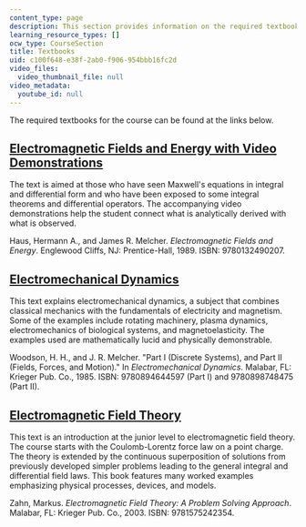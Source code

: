 ```yaml
---
content_type: page
description: This section provides information on the required textbooks for the course.
learning_resource_types: []
ocw_type: CourseSection
title: Textbooks
uid: c100f648-e38f-2ab0-f906-954bbb16fc2d
video_files:
  video_thumbnail_file: null
video_metadata:
  youtube_id: null
---
```


The required textbooks for the course can be found at the links below.

[Electromagnetic Fields and Energy with Video Demonstrations](/courses/res-6-001-electromagnetic-fields-and-energy-spring-2008)
-------------------------------------------------------------------------------------------------------------------------------------------

The text is aimed at those who have seen Maxwell's equations in integral and differential form and who have been exposed to some integral theorems and differential operators. The accompanying video demonstrations help the student connect what is analytically derived with what is observed.

Haus, Hermann A., and James R. Melcher. _Electromagnetic Fields and Energy_. Englewood Cliffs, NJ: Prentice-Hall, 1989. ISBN: 9780132490207.

[Electromechanical Dynamics](/courses/res-6-003-electromechanical-dynamics-spring-2009)
---------------------------------------------------------------------------------------------------

This text explains electromechanical dynamics, a subject that combines classical mechanics with the fundamentals of electricity and magnetism. Some of the examples include rotating machinery, plasma dynamics, electromechanics of biological systems, and magnetoelasticity. The examples used are mathematically lucid and physically demonstrable.

Woodson, H. H., and J. R. Melcher. "Part I (Discrete Systems), and Part II (Fields, Forces, and Motion)." In _Electromechanical Dynamics_. Malabar, FL: Krieger Pub. Co., 1985. ISBN: 9780894644597 (Part I) and 9780898748475 (Part II).

[Electromagnetic Field Theory](/courses/res-6-002-electromagnetic-field-theory-a-problem-solving-approach-spring-2008)
----------------------------------------------------------------------------------------------------------------------------------

This text is an introduction at the junior level to electromagnetic field theory. The course starts with the Coulomb-Lorentz force law on a point charge. The theory is extended by the continuous superposition of solutions from previously developed simpler problems leading to the general integral and differential field laws. This book features many worked examples emphasizing physical processes, devices, and models.

Zahn, Markus. _Electromagnetic Field Theory: A Problem Solving Approach_. Malabar, FL: Krieger Pub. Co., 2003. ISBN: 9781575242354.